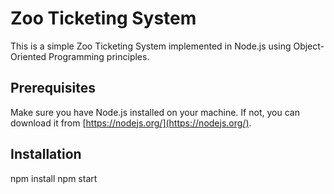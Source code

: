 # Zoo Ticketing System

This is a simple Zoo Ticketing System implemented in Node.js using Object-Oriented Programming principles.

## Prerequisites

Make sure you have Node.js installed on your machine. If not, you can download it from [https://nodejs.org/](https://nodejs.org/).

## Installation

npm install
npm start

